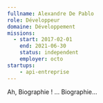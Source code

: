 ```yaml
---
fullname: Alexandre De Pablo
role: Développeur
domaine: Développement
missions:
  - start: 2017-02-01
    end: 2021-06-30
    status: independent
    employer: octo
startups:
    - api-entreprise
---
```


Ah, Biographie ! … Biographie…

